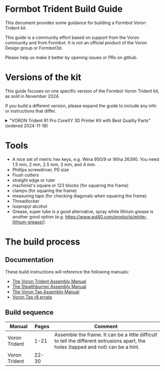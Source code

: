 # Formbot Trident Build Guide

This document provides some guidance for building a Formbot Voron
Trident kit.

This guide is a community effort based on support from the Voron community
and from Formbot.  It is not an official product of the Voron Design
group or Formbot3d.

Please help us make it better by opening issues or PRs on github.


# Versions of the kit

This guide focuses on one specific version of the Formbot Voron Trident
kit, as sold in November 2024.

If you build a different version, please expand the guide to include
any info or instructions that differ.

<details>
    <summary>"VORON Trident R1 Pro CoreXY 3D Printer Kit with Best Quality Parts" (ordered 2024-11-18)</summary>

Advertised features:
* Tap leveling sensor
* Filament runout detector
* LED chamber illumination
* Nevermore air filter
* PT1000 temperature sensor
* DLC hard-wearing gear
* 3 in, 6 out PCB
* Brass wire brush
* EBB SB2209 CAN (RP2040)
* EBB SB0000 CAN
* Metal movable hinge
* Bakelite isolation column
* HDMI 5" touch screen
* Stealthburner + CW2
* Manta M8P + CB1 motherboard
* Famous MOONS motors
* Premium silicone heating pad with integrated thermal fuse
* High quality double sided magnetic flexible PEI sheet
* Genuine Gates belts
* 440C stainless steel linear guide rails
* Precision machined cast aluminum plate

Differences from mainline Voron Trident:
* Bakelite spacers under the bed instead of M4 thumb nuts
* CAN toolhead board
* Umbilical toolhead wiring instead of cable chains

Noteworthy details:
* Uses standard microswitch XY endstops, not hall effect
</details>


# Tools

* A nice set of metric hex keys, e.g. Wera 950/9 or Wiha 26390.  You need 1.5 mm, 2 mm, 2.5 mm, 3 mm, and 4 mm.
* Phillips screwdriver, P0 size
* Flush cutters
* straight edge or ruler
* machinist's square or 123 blocks (for squaring the frame)
* clamps (for squaring the frame)
* measuring tape (for checking diagonals when squaring the frame)
* Threadlocker
* Isopropyl alcohol
* Grease, super lube is a good alternative, spray white lithium grease is another good option (e.g. <https://www.wd40.com/products/white-lithium-grease/>).


# The build process


## Documentation

These build instructions will reference the following manuals:
- [The Voron Trident Assembly Manual](https://github.com/VoronDesign/Voron-Trident/blob/main/Manual/Assembly_Manual_Trident.pdf)
- [The Stealthburner Assembly Manual](https://github.com/VoronDesign/Voron-Stealthburner/raw/main/Manual/Assembly_Manual_SB.pdf)
- [The Voron Tap Assembly Manual](https://github.com/VoronDesign/Voron-Tap/blob/main/Manual/Assembly_Manual_Tap.pdf)
- [Voron Tap r8 errata](https://github.com/VoronDesign/Voron-Tap/blob/main/Manual/R8_errata.md)


## Build sequence

| Manual               | Pages   | Comment
|----------------------|---------|---
| Voron Trident        | 1-21    | Assemble the frame.  It can be a little difficult to tell the different extrusions apart, the holes (tapped and not) can be a hint.
| Voron Trident        | 22-30   |
